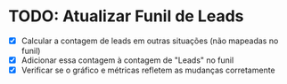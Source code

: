 # TODO: Atualizar Funil de Leads

- [x] Calcular a contagem de leads em outras situações (não mapeadas no funil)
- [x] Adicionar essa contagem à contagem de "Leads" no funil
- [x] Verificar se o gráfico e métricas refletem as mudanças corretamente
